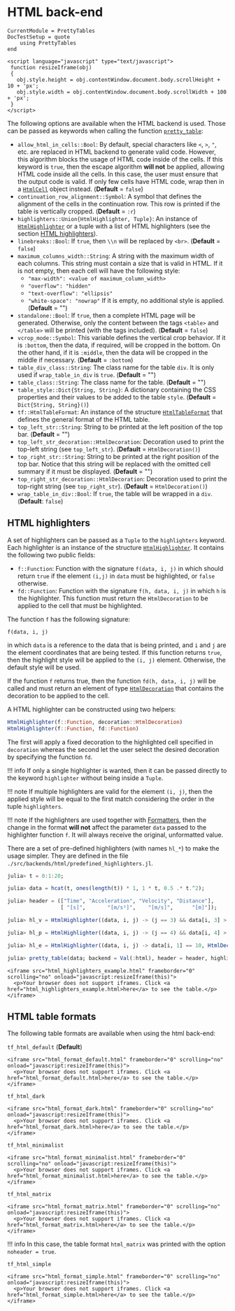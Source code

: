 HTML back-end
=============

```@meta
CurrentModule = PrettyTables
DocTestSetup = quote
    using PrettyTables
end
```

```@raw html
<script language="javascript" type="text/javascript">
 function resizeIframe(obj)
 {
   obj.style.height = obj.contentWindow.document.body.scrollHeight + 10 + 'px';
   obj.style.width = obj.contentWindow.document.body.scrollWidth + 100 + 'px';
 }
</script>
```

The following options are available when the HTML backend is used. Those can be
passed as keywords when calling the function [`pretty_table`](@ref):

- `allow_html_in_cells::Bool`: By default, special characters like `<`, `>`,
    `"`, etc. are replaced in HTML backend to generate valid code. However, this
    algorithm blocks the usage of HTML code inside of the cells. If this keyword
    is `true`, then the escape algorithm **will not** be applied, allowing HTML
    code inside all the cells. In this case, the user must ensure that the
    output code is valid. If only few cells have HTML code, wrap then in a
    [`HtmlCell`](@ref) object instead. (**Default** = `false`)
- `continuation_row_alignment::Symbol`: A symbol that defines the alignment of
    the cells in the continuation row. This row is printed if the table is
    vertically cropped. (**Default** = `:r`)
- `highlighters::Union{HtmlHighlighter, Tuple}`: An instance of
    [`HtmlHighlighter`](@ref) or a tuple with a list of HTML highlighters (see
    the section [HTML highlighters](@ref)).
- `linebreaks::Bool`: If `true`, then `\\n` will be replaced by `<br>`.
    (**Default** = `false`)
- `maximum_columns_width::String`: A string with the maximum width of each
    columns. This string must contain a size that is valid in HTML. If it is not
    empty, then each cell will have the following style:
    - `"max-width": <value of maximum_column_width>`
    - `"overflow": "hidden"`
    - `"text-overflow": "ellipsis"`
    - `"white-space": "nowrap"`
    If it is empty, no additional style is applied. (**Default** = "")
- `standalone::Bool`: If `true`, then a complete HTML page will be generated.
    Otherwise, only the content between the tags `<table>` and `</table>` will
    be printed (with the tags included). (**Default** = `false`)
- `vcrop_mode::Symbol`: This variable defines the vertical crop behavior. If it
    is `:bottom`, then the data, if required, will be cropped in the bottom. On
    the other hand, if it is `:middle`, then the data will be cropped in the
    middle if necessary. (**Default** = `:bottom`)
- `table_div_class::String`: The class name for the table `div`. It is only used
    if `wrap_table_in_div` is `true`. (**Default** = "")
- `table_class::String`: The class name for the table. (**Default** = "")
- `table_style::Dict{String, String}`: A dictionary containing the CSS
    properties and their values to be added to the table `style`.
    (**Default** = `Dict{String, String}()`)
- `tf::HtmlTableFormat`: An instance of the structure [`HtmlTableFormat`](@ref)
    that defines the general format of the HTML table.
- `top_left_str::String`: String to be printed at the left position of the top
    bar. (**Default** = "")
- `top_left_str_decoration::HtmlDecoration`: Decoration used to print the
    top-left string (see `top_left_str`). (**Default** = `HtmlDecoration()`)
- `top_right_str::String`: String to be printed at the right position of the
    top bar. Notice that this string will be replaced with the omitted cell
    summary if it must be displayed. (**Default** = "")
- `top_right_str_decoration::HtmlDecoration`: Decoration used to print the
    top-right string (see `top_right_str`). (**Default** = `HtmlDecoration()`)
- `wrap_table_in_div::Bool`: If `true`, the table will be wrapped in a `div`.
    (**Default**: `false`)

## HTML highlighters

A set of highlighters can be passed as a `Tuple` to the `highlighters` keyword.
Each highlighter is an instance of the structure [`HtmlHighlighter`](@ref). It
contains the following two public fields:

- `f::Function`: Function with the signature `f(data, i, j)` in which should
    return `true` if the element `(i,j)` in `data` must be highlighted, or
    `false` otherwise.
- `fd::Function`: Function with the signature `f(h, data, i, j)` in which `h` is
    the highlighter. This function must return the `HtmlDecoration` to be
    applied to the cell that must be highlighted.

The function `f` has the following signature:

    f(data, i, j)

in which `data` is a reference to the data that is being printed, and `i` and
`j` are the element coordinates that are being tested. If this function returns
`true`, then the highlight style will be applied to the `(i, j)` element.
Otherwise, the default style will be used.

If the function `f` returns true, then the function `fd(h, data, i, j)` will be
called and must return an element of type [`HtmlDecoration`](@ref) that contains
the decoration to be applied to the cell.

A HTML highlighter can be constructed using two helpers:

```julia
HtmlHighlighter(f::Function, decoration::HtmlDecoration)
HtmlHighlighter(f::Function, fd::Function)
```

The first will apply a fixed decoration to the highlighted cell specified in
`decoration` whereas the second let the user select the desired decoration by
specifying the function `fd`.

!!! info
    If only a single highlighter is wanted, then it can be passed directly to
    the keyword `highlighter` without being inside a `Tuple`.

!!! note
    If multiple highlighters are valid for the element `(i, j)`, then the
    applied style will be equal to the first match considering the order in the
    tuple `highlighters`.

!!! note
    If the highlighters are used together with [Formatters](@ref), then the
    change in the format **will not** affect the parameter `data` passed to the
    highlighter function `f`. It will always receive the original, unformatted
    value.

There are a set of pre-defined highlighters (with names `hl_*`) to make the
usage simpler. They are defined in the file
`./src/backends/html/predefined_highlighters.jl`.

```julia
julia> t = 0:1:20;

julia> data = hcat(t, ones(length(t)) * 1, 1 * t, 0.5 .* t.^2);

julia> header = (["Time", "Acceleration", "Velocity", "Distance"],
                 [ "[s]",       "[m/s²]",    "[m/s]",      "[m]"]);

julia> hl_v = HtmlHighlighter((data, i, j) -> (j == 3) && data[i, 3] > 9, HtmlDecoration(color = "blue", font_weight = "bold"));

julia> hl_p = HtmlHighlighter((data, i, j) -> (j == 4) && data[i, 4] > 10, HtmlDecoration(color = "red"));

julia> hl_e = HtmlHighlighter((data, i, j) -> data[i, 1] == 10, HtmlDecoration(background = "black", color = "white"))

julia> pretty_table(data; backend = Val(:html), header = header, highlighters = (hl_e, hl_p, hl_v), standalone = true)
```

```@raw html
<iframe src="html_highlighters_example.html" frameborder="0" scrolling="no" onload="javascript:resizeIframe(this)">
  <p>Your browser does not support iframes. Click <a href="html_highlighters_example.html>here</a> to see the table.</p>
</iframe>
```

## HTML table formats

The following table formats are available when using the html back-end:

`tf_html_default` (**Default**)

```@raw html
<iframe src="html_format_default.html" frameborder="0" scrolling="no" onload="javascript:resizeIframe(this)">
  <p>Your browser does not support iframes. Click <a href="html_format_default.html>here</a> to see the table.</p>
</iframe>
```

`tf_html_dark`

```@raw html
<iframe src="html_format_dark.html" frameborder="0" scrolling="no" onload="javascript:resizeIframe(this)">
  <p>Your browser does not support iframes. Click <a href="html_format_dark.html>here</a> to see the table.</p>
</iframe>
```

`tf_html_minimalist`

```@raw html
<iframe src="html_format_minimalist.html" frameborder="0" scrolling="no" onload="javascript:resizeIframe(this)">
  <p>Your browser does not support iframes. Click <a href="html_format_minimalist.html>here</a> to see the table.</p>
</iframe>
```

`tf_html_matrix`

```@raw html
<iframe src="html_format_matrix.html" frameborder="0" scrolling="no" onload="javascript:resizeIframe(this)">
  <p>Your browser does not support iframes. Click <a href="html_format_matrix.html>here</a> to see the table.</p>
</iframe>
```

!!! info
    In this case, the table format `html_matrix` was printed with the option
    `noheader = true`.

`tf_html_simple`

```@raw html
<iframe src="html_format_simple.html" frameborder="0" scrolling="no" onload="javascript:resizeIframe(this)">
  <p>Your browser does not support iframes. Click <a href="html_format_simple.html>here</a> to see the table.</p>
</iframe>
```

